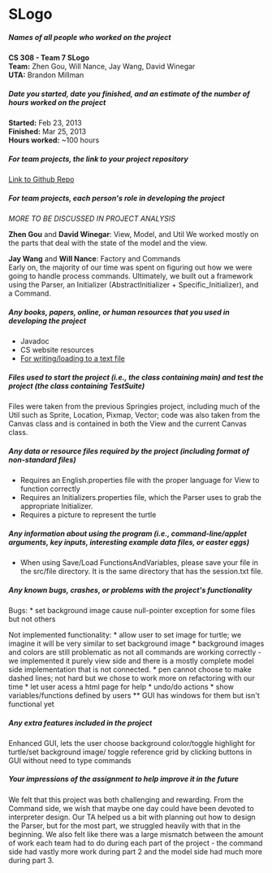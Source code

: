 # SLogo

##### Names of all people who worked on the project

**CS 308 - Team 7 SLogo**   
**Team:** Zhen Gou, Will Nance, Jay Wang, David Winegar  
**UTA:** Brandon Millman  

##### Date you started, date you finished, and an estimate of the number of hours worked on the project

**Started:** Feb 23, 2013    
**Finished:** Mar 25, 2013    
**Hours worked:** ~100 hours    

##### For team projects, the link to your project repository

[Link to Github Repo](https://github.com/jwang93/SLogo)

##### For team projects, each person's role in developing the project

*MORE TO BE DISCUSSED IN PROJECT ANALYSIS*

**Zhen Gou** and **David Winegar**: View, Model, and Util
	We worked mostly on the parts that deal with the state of the model and the view.

**Jay Wang** and **Will Nance**: Factory and Commands  
	Early on, the majority of our time was spent on figuring out how we were going to handle process commands. Ultimately, we built out a framework using the Parser, an Initializer (AbstractInitializer + Specific_Initializer), and a Command.

##### Any books, papers, online, or human resources that you used in developing the project

* Javadoc
* CS website resources
* [For writing/loading to a text file](http://www.kodejava.org/examples/591.html)

##### Files used to start the project (i.e., the class containing main) and test the project (the class containing TestSuite)

Files were taken from the previous Springies project, including much of the Util such as Sprite, Location, Pixmap, Vector; 
code was also taken from the Canvas class and is contained in both the View and the current Canvas class.

##### Any data or resource files required by the project (including format of non-standard files)
* Requires an English.properties file with the proper language for View to function correctly
* Requires an Initializers.properties file, which the Parser uses to grab the appropriate Initializer. 
* Requires a picture to represent the turtle

##### Any information about using the program (i.e., command-line/applet arguments, key inputs, interesting example data files, or easter eggs)
* When using Save/Load FunctionsAndVariables, please save your file in the src/file directory. It is the same directory that has the session.txt file. 

##### Any known bugs, crashes, or problems with the project's functionality
Bugs:
     * set background image cause null-pointer exception for some files but not others
     
Not implemented functionality:
     * allow user to set image for turtle; we imagine it will be very similar to set background image
	 * background images and colors are still problematic as not all commands are working correctly - we implemented it purely view side and there is a mostly complete
	 model side implementation that is not connected.
     * pen cannot choose to make dashed lines; not hard but we chose to work more on refactoring with our time
     * let user acess a html page for help
     * undo/do actions
     * show variables/functions defined by users ** GUI has windows for them but isn't functional yet
    

##### Any extra features included in the project
   Enhanced GUI, lets the user choose background color/toggle highlight for turtle/set background image/ toggle reference grid by clicking buttons in GUI without need
   to type commands

##### Your impressions of the assignment to help improve it in the future

We felt that this project was both challenging and rewarding. From the Command side, we wish that maybe one day could have been devoted to interpreter design. Our TA helped us a bit with planning out how to design the Parser, but for the most part, we struggled heavily with that in the beginning.
We also felt like there was a large mismatch between the amount of work each team had to do during each part of the project - the command side had vastly more work during part 2 and the model side had much more during part 3.
